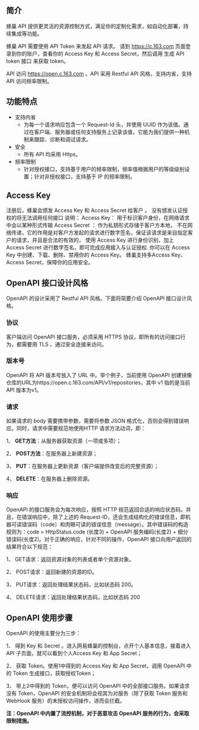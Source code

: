 ## 简介

蜂巢 API 提供更灵活的资源控制方式，满足你的定制化需求，如自动化部署，持续集成等功能。

蜂巢 API 需要使用 API Token 来发起 API 请求。 请到 https://c.163.com 页面登录到你的账户，查看你的 Access Key 和 Access Secret，然后调用 生成 API token 接口 来获取 token。

API 访问 https://open.c.163.com 。API 采用 Restful API 风格，支持内省，支持 API 访问频率限制。

## 功能特点

* 支持内省
  * 为每一个请求响应包含一个 Request-Id 头，并使用 UUID 作为该值。通过在客户端、服务器或任何支持服务上记录该值，它能为我们提供一种机制来跟踪、诊断和调试请求。
* 安全
  * 所有 API 均采用 Https。
* 频率限制
  * 针对授权接口，支持基于用户的频率限制，频率值根据用户的等级级别设置；针对非授权接口，支持基于 IP 的频率限制。
## Access Key

注册后，蜂巢会颁发 Access Key 和 Access Secret 给客户 。
没有颁发认证授权的将无法调用任何接口
说明：
Access Key： 用于标识客户身份，在网络请求中会以某种形式传输
Access Secret ： 作为私钥形式存储于客户方本地， 不在网络传递，它的作用是对客户方发起的请求进行数字签名，保证该请求是来自指定客户的请求，并且是合法的有效的，
使用 Access Key 进行身份识别，加上 Access Secret 进行数字签名，即可完成应用接入与认证授权.
你可以在 Access Key 中创建、下载、删除、禁用你的 Access Key。
蜂巢支持多Access Key、Access Secret，保障你的应用安全。

## OpenAPI 接口设计风格

OpenAPI 的设计采用了 Restful API 风格。下面将简要介绍 OpenAPI 接口设计风格。

### 协议

客户端访问 OpenAPI 接口服务，必须采用 HTTPS 协议，即所有的访问接口行为，都需要用 TLS ，通过安全连接来访问。

### 版本号

OpenAPI 将 API 版本号放入了 URL 中。举个例子，当前使用 OpenAPI 创建镜像仓库的URL为https://open.c.163.com/API/v1/repositories，其中 v1 指的是当前 API 版本为v1。

### 请求

如果请求的 body 需要携带参数，需要将参数 JSON 格式化，否则会得到错误响应。同时，请求中需要规范地使用HTTP 请求方法动词，即：

1、 **GET方法**：从服务器获取资源（一项或多项）；

2、 **POST方法**：在服务器上新建资源；

3、 **PUT**：在服务器上更新资源（客户端提供改变后的完整资源）；

4、 **DELETE**：在服务器上删除资源。

### 响应

OpenAPI 的接口服务会为每次响应，按照 HTTP 规范返回合适的响应状态码。并且，在错误响应中，除了上述的 Request-ID，还会生成结构化的错误信息，即机器可读错误码（code）和肉眼可读的错误信息（message）。其中错误码的构造规则为：code = HttpStatus.code (长度3) + OpenAPI 服务编码(长度2) + 细分错误码(长度2)。对于正确的响应，针对不同的操作，OpenAPI 接口向用户返回的结果符合以下规范：

1、 GET请求：返回资源对象的列表或者单个资源对象。

2、 POST请求：返回新建的资源的ID。

3、 PUT请求：返回处理结果状态码，比如状态码 200。

4、 DELETE请求：返回处理结果状态码，比如状态码 200

## OpenAPI 使用步骤

OpenAPI 的使用主要分为三步：

1、 得到 Key 和 Secret 。进入网易蜂巢的控制台，点开个人基本信息，接着进入 API 子页面，就可以看到个人Access Key 和 App Secret；

2、 获取 Token。使用1中得到的 Access Key 和 App Secret，调用 OpenAPI 中的 Token 生成接口，获取授权Token；

3、 带上2中得到的 Token，便可以访问 OpenAPI 中的全部接口服务。如果请求没有 Token，OpenAPI 的安全机制将会视其为对服务（除了获取 Token 服务和 WebHook 服务）的未授权访问操作，进而会拦截。

**注：OpenAPI 中内置了流控机制，对于恶意攻击 OpenAPI 服务的行为，会采取限制措施。**

